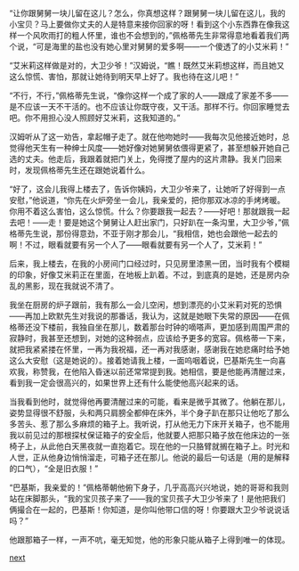 
“让你跟舅舅一块儿留在这儿？怎么，你真想这样？跟舅舅一块儿留在这儿，我的小宝贝？马上要做你丈夫的人是特意来接你回家的呀！看到这个小东西靠在像我这样一个风吹雨打的粗人怀里，谁也不会想到的，”佩格蒂先生非常得意地看着我们两个说，“可是海里的盐也没有她心里对舅舅的爱多啊——一个傻透了的小艾米莉！”

“艾米莉这样做是对的，大卫少爷！”汉姆说，“瞧！既然艾米莉想这样，而且她又这么惊慌、害怕，那就让她待到明天早上好了。我也待在这儿吧！”

“不行，不行，”佩格蒂先生说，“像你这样一个成了家的人——跟成了家差不多——是不应该一天不干活的。也不应该让你既守夜，又干活。那样不行。你回家睡觉去吧。你不用担心没人照顾好艾米莉，这我知道的。”

汉姆听从了这一劝告，拿起帽子走了。就在他吻她时——我每次见他接近她时，总觉得他天生有一种绅士风度——她好像对她舅舅依偎得更紧了，甚至想躲开她自己选的丈夫。他走后，我跟着就把门关上，免得搅了屋内的这片肃静。我关门回来时，发现佩格蒂先生还在跟她说着什么。

“好了，这会儿我得上楼去了，告诉你姨妈，大卫少爷来了，让她听了好得到一点安慰，”他说道，“你先在火炉旁坐一会儿，我亲爱的，把你那双冰凉的手烤烤暖。你用不着这么害怕，这么惊慌。什么？你要跟我一起去？——好吧！那就跟我一起去吧！——走！要是她这个舅舅让人赶出家门，只好趴在一条沟里，大卫少爷，”佩格蒂先生说，那份得意劲，不亚于刚才那会儿，“我相信，她也会跟他一起去的啊！不过，眼看就要有另一个人了——眼看就要有另一个人了，艾米莉！”

后来，我上楼去，在我的小房间门口经过时，只见房里漆黑一团，当时我有个模糊的印象，好像艾米莉正在里面，在地板上趴着。不过，到底真的是她，还是房内杂乱的黑影，现在我就说不清了。

我坐在厨房的炉子跟前，我有那么一会儿空闲，想到漂亮的小艾米莉对死的恐惧——再加上欧默先生对我说的那番话，我认为，这就是她眼下失常的原因——在佩格蒂还没下楼前，我独自坐在那儿，数着那台时钟的嘀嗒声，更加感到周围严肃的寂静时，我甚至还想到，对她的这种弱点，应该给予更多的宽容。佩格蒂一下来，就把我紧紧搂在怀里，一再为我祝福，还一再对我感谢，感谢我在她悲痛时给予她这么大安慰（这是她说的）。接着她请我上楼，一面呜咽着说，巴基斯先生一向喜欢我，称赞我，在他陷入昏迷以前还常常提到我。她相信，要是他能再清醒过来，看到我一定会很高兴的，如果世界上还有什么能使他高兴起来的话。

当我看到他时，就觉得他再要清醒过来的可能，看来是微乎其微了。他躺在那儿，姿势显得很不舒服，头和两只肩膀全都伸在床外，半个身子趴在那只让他吃了那么多苦头、惹了那么多麻烦的箱子上。我听说，打从他无力下床开关箱子，也不能用我以前见过的那根探杖保证箱子的安全后，他就要人把那只箱子放在他床边的一张椅子上，从此他白天黑夜就一直抱着它。现在他的一只胳臂就搁在箱子上。时光和人世，正从他身边悄悄溜走，可箱子还在那儿。他说的最后一句话是（用的是解释的口气），“全是旧衣服！”

“巴基斯，我亲爱的！”佩格蒂朝他俯下身子，几乎高高兴兴地说，她的哥哥和我则站在床脚那头，“我的宝贝孩子来了——我的宝贝孩子大卫少爷来了！是他把我们俩撮合在一起的，巴基斯！你知道，是你叫他带口信的呀！你要跟大卫少爷说说话吗？”

他跟那箱子一样，一声不吭，毫无知觉，他的形象只能从箱子上得到唯一的体现。

[next](page397)